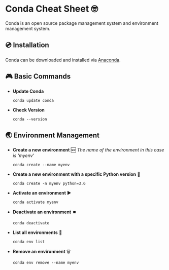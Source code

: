 # Conda Cheat Sheet 🤓

Conda is an open source package management system and environment management system.

## 💿 Installation

Conda can be downloaded and installed via [Anaconda](https://www.anaconda.com/download).

## 🎮 Basic Commands

- **Update Conda**
  ~~~
  conda update conda
  ~~~
- **Check Version**
  ~~~
  conda --version
  ~~~

## 🌏 Environment Management

- **Create a new environment** 🆕 *The name of the environment in this case is 'myenv'*
  ~~~
  conda create --name myenv
  ~~~
- **Create a new environment with a specific Python version** 🐍
  ~~~
  conda create -n myenv python=3.6
  ~~~
- **Activate an environment** ▶️
  ~~~
  conda activate myenv
  ~~~
- **Deactivate an environment** ⏹️
  ~~~
  conda deactivate
  ~~~
- **List all environments** 📝
  ~~~
  conda env list
  ~~~
- **Remove an environment** 🗑️
  ~~~
  conda env remove --name myenv
  ~~~
